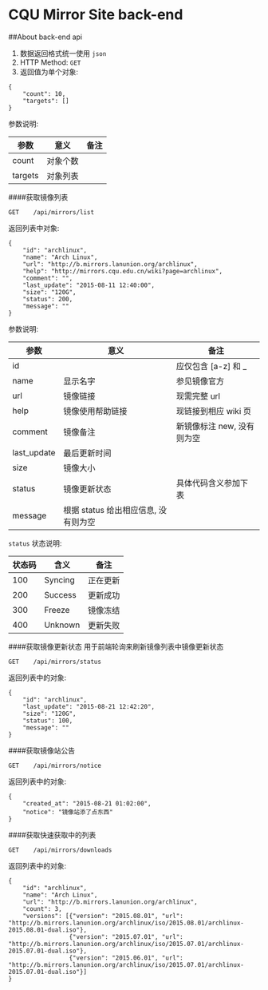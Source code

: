 CQU Mirror Site back-end
===

##About back-end api
1. 数据返回格式统一使用 `json`
2. HTTP Method: `GET`
3. 返回值为单个对象:


```
{
    "count": 10,
    "targets": []
}
```

参数说明:

|参数|意义|备注|
|----|----|----|
|count|对象个数||
|targets|对象列表||


####获取镜像列表
```
GET    /api/mirrors/list
```

返回列表中对象:
```
{
    "id": "archlinux",
    "name": "Arch Linux",
    "url": "http://b.mirrors.lanunion.org/archlinux",
    "help": "http://mirrors.cqu.edu.cn/wiki?page=archlinux",
    "comment": "",
    "last_update": "2015-08-11 12:40:00",
    "size": "120G",
    "status": 200,
    "message": ""
}
```

参数说明:

|参数|意义|备注|
|----|----|----|
|id||应仅包含 [a-z] 和 \_|
|name|显示名字|参见镜像官方|
|url|镜像链接|现需完整 url|
|help|镜像使用帮助链接|现链接到相应 wiki 页|
|comment|镜像备注|新镜像标注 new, 没有则为空|
|last_update|最后更新时间||
|size|镜像大小||
|status|镜像更新状态|具体代码含义参加下表|
|message|根据 status 给出相应信息, 没有则为空||

`status` 状态说明:

|状态码|含义|备注|
|----|----|----|
|100|Syncing|正在更新|
|200|Success|更新成功|
|300|Freeze|镜像冻结|
|400|Unknown|更新失败|


####获取镜像更新状态
用于前端轮询来刷新镜像列表中镜像更新状态
```
GET    /api/mirrors/status
```

返回列表中的对象:
```
{
    "id": "archlinux",
    "last_update": "2015-08-21 12:42:20",
    "size": "120G",
    "status": 100,
    "message": ""
}
```

####获取镜像站公告
```
GET    /api/mirrors/notice
```

返回列表中的对象:
```
{
    "created_at": "2015-08-21 01:02:00",
    "notice": "镜像站添了点东西"
}
```

####获取快速获取中的列表
```
GET    /api/mirrors/downloads
```

返回列表中的对象:
```
{
    "id": "archlinux",
    "name": "Arch Linux",
    "url": "http://b.mirrors.lanunion.org/archlinux",
    "count": 3,
    "versions": [{"version": "2015.08.01", "url": "http://b.mirrors.lanunion.org/archlinux/iso/2015.08.01/archlinux-2015.08.01-dual.iso"},
                 {"version": "2015.07.01", "url": "http://b.mirrors.lanunion.org/archlinux/iso/2015.07.01/archlinux-2015.07.01-dual.iso"},
                 {"version": "2015.06.01", "url": "http://b.mirrors.lanunion.org/archlinux/iso/2015.07.01/archlinux-2015.07.01-dual.iso"}]
}
```

